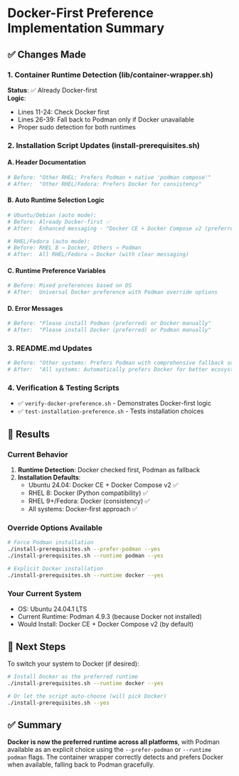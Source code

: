 # Docker-First Preference Implementation Summary

## ✅ Changes Made

### 1. Container Runtime Detection (lib/container-wrapper.sh)
**Status**: ✅ Already Docker-first  
**Logic**: 
- Lines 11-24: Check Docker first
- Lines 26-39: Fall back to Podman only if Docker unavailable
- Proper sudo detection for both runtimes

### 2. Installation Script Updates (install-prerequisites.sh)

#### A. Header Documentation
```bash
# Before: "Other RHEL: Prefers Podman + native 'podman compose'"
# After:  "Other RHEL/Fedora: Prefers Docker for consistency"
```

#### B. Auto Runtime Selection Logic
```bash
# Ubuntu/Debian (auto mode):
# Before: Already Docker-first ✅
# After:  Enhanced messaging - "Docker CE + Docker Compose v2 (preferred)"

# RHEL/Fedora (auto mode):
# Before: RHEL 8 → Docker, Others → Podman
# After:  All RHEL/Fedora → Docker (with clear messaging)
```

#### C. Runtime Preference Variables
```bash
# Before: Mixed preferences based on OS
# After:  Universal Docker preference with Podman override options
```

#### D. Error Messages
```bash
# Before: "Please install Podman (preferred) or Docker manually"
# After:  "Please install Docker (preferred) or Podman manually"
```

### 3. README.md Updates
```bash
# Before: "Other systems: Prefers Podman with comprehensive fallback support"
# After:  "All systems: Automatically prefers Docker for better ecosystem compatibility"
```

### 4. Verification & Testing Scripts
- ✅ `verify-docker-preference.sh` - Demonstrates Docker-first logic
- ✅ `test-installation-preference.sh` - Tests installation choices

## 🎯 Results

### Current Behavior
1. **Runtime Detection**: Docker checked first, Podman as fallback
2. **Installation Defaults**:
   - Ubuntu 24.04: Docker CE + Docker Compose v2 ✅
   - RHEL 8: Docker (Python compatibility) ✅
   - RHEL 9+/Fedora: Docker (consistency) ✅
   - All systems: Docker-first approach ✅

### Override Options Available
```bash
# Force Podman installation
./install-prerequisites.sh --prefer-podman --yes
./install-prerequisites.sh --runtime podman --yes

# Explicit Docker installation
./install-prerequisites.sh --runtime docker --yes
```

### Your Current System
- OS: Ubuntu 24.04.1 LTS
- Current Runtime: Podman 4.9.3 (because Docker not installed)
- Would Install: Docker CE + Docker Compose v2 (by default)

## 🚀 Next Steps

To switch your system to Docker (if desired):
```bash
# Install Docker as the preferred runtime
./install-prerequisites.sh --runtime docker --yes

# Or let the script auto-choose (will pick Docker)
./install-prerequisites.sh --yes
```

## ✅ Summary

**Docker is now the preferred runtime across all platforms**, with Podman available as an explicit choice using the `--prefer-podman` or `--runtime podman` flags. The container wrapper correctly detects and prefers Docker when available, falling back to Podman gracefully.
